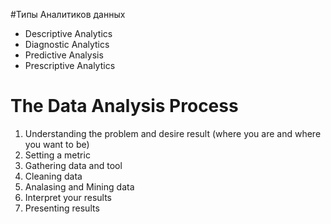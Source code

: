 #Типы Аналитиков данных

- Descriptive Analytics
- Diagnostic Analytics
- Predictive Analysis
- Prescriptive Analytics

# The Data Analysis Process
  1. Understanding the problem and desire result (where you are and where you want to be)
  2. Setting a metric
  3. Gathering data and tool
  4. Cleaning data
  5. Analasing and Mining data
  6. Interpret your results
  7. Presenting results
